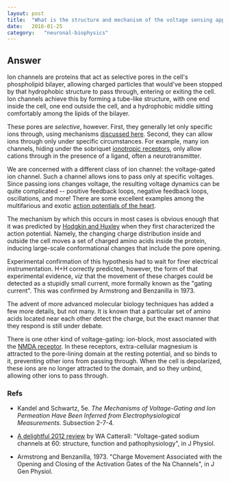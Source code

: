 ```yaml
---
layout: post
title:	"What is the structure and mechanism of the voltage sensing apparatus of voltage-gated channels?"
date:	2016-01-25
category:	"neuronal-biophysics"
---
```

## Answer

Ion channels are proteins that act as selective pores in the cell's phospholipid bilayer,
allowing charged particles that would've been stopped by that hydrophobic structure
to pass through, entering or exiting the cell.
Ion channels achieve this by forming a tube-like structure,
with one end inside the cell, one end outside the cell,
and a hydrophobic middle sitting comfortably among the lipids of the bilayer.

These pores are *selective*, however.
First, they generally let only specific ions through,
using mechanisms [discussed here]({{site.fullurl}}/18).
Second, they can allow ions through only under specific circumstances.
For example, many ion channels,
hiding under the sobriquet [ionotropic receptors]({{site.fullurl}}/19),
only allow cations through in the presence of a ligand, often a neurotransmitter.

We are concerned with a different class of ion channel:
the voltage-gated ion channel.
Such a channel allows ions to pass only at specific voltages.
Since passing ions changes voltage,
the resulting voltage dynamics can be quite complicated --
positive feedback loops, negative feedback loops, oscillations, and more!
There are some excellent examples among the multifarious and exotic
[action potentials of the heart](https://en.wikipedia.org/wiki/Cardiac_action_potential).

The mechanism by which this occurs in most cases is obvious enough that it was predicted
by [Hodgkin and Huxley]({{site.fullurl}}/92iii)
when they first characterized the action potential.
Namely, the changing charge distribution inside and outside the cell
moves a set of charged amino acids inside the protein,
inducing large-scale conformational changes that include the pore opening.

Experimental confirmation of this hypothesis had to wait for finer electrical instrumentation.
H+H correctly predicted, however, the form of that experimental evidence,
*viz* that the movement of these charges could be detected as a stupidly small current,
more formally known as the "gating current".
This was confirmed by Armstrong and Benzanilla in 1973.

The advent of more advanced molecular biology techniques has added a few more details, but not many.
It is known that a particular set of amino acids located near each other detect the charge,
but the exact manner that they respond is still under debate.

There is one other kind of voltage-gating:
ion-block, most associated with the
[NMDA receptor]({{site.baseurl}}/29).
In these receptors, extra-cellular magnesium is attracted to the pore-lining domain
at the resting potential, and so binds to it, preventing other ions from passing through.
When the cell is depolarized, these ions are no longer attracted to the domain,
and so they unbind, allowing other ions to pass through.


### Refs

* Kandel and Schwartz, 5e.
_The Mechanisms of Voltage-Gating and Ion Permeation Have Been
Inferred from Electrophysiological Measurements_.
Subsection 2-7-4.

* [A delightful 2012 review](http://www.ncbi.nlm.nih.gov/pmc/articles/PMC3424717/)
by WA Catterall:
"Voltage-gated sodium channels at 60: structure, function and pathophysiology",
in J Physiol.

* Armstrong and Benzanilla, 1973.
"Charge Movement Associated with the Opening and Closing
of the Activation Gates of the Na Channels", in J Gen Physiol.

